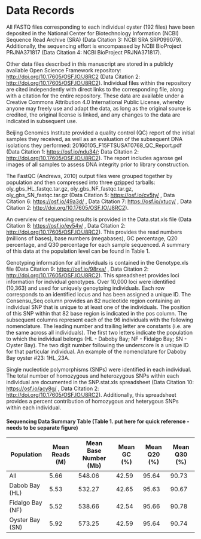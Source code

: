 # Data Records

All FASTQ files corresponding to each individual oyster (192 files) have been deposited in the National Center for Biotechnology Information (NCBI) Sequence Read Archive (SRA) (Data Citation 3: NCBI SRA SRP099079). Additionally, the sequencing effort is encompassed by NCBI BioProject PRJNA371817 (Data Citation 4: NCBI BioProject PRJNA371817).  

Other data files described in this manuscript are stored in a publicly available Open Science Framework repository: http://doi.org/10.17605/OSF.IO/J8RC2 (Data Citation 2: http://doi.org/10.17605/OSF.IO/J8RC2). Individual files within the repository are cited independently with direct links to the corresponding file, along with a citation for the entire repository. These data are available under a Creative Commons Attribution 4.0 International Public License, whereby anyone may freely use and adapt the data, as long as the original source is credited, the original license is linked, and any changes to the data are indicated in subsequent use.

Beijing Genomics Institute provided a quality control (QC) report of the initial samples they received, as well as an evaluation of the subsequent DNA isolations they performed: 20160105_F15FTSUSAT0768_QC_Report.pdf (Data Citation 1: https://osf.io/ndu34/; Data Citation 2: http://doi.org/10.17605/OSF.IO/J8RC2). The report includes agarose gel images of all samples to assess DNA integrity prior to library construction.

The FastQC (Andrews, 2010) output files were grouped together by population and then compressed into three gzipped tarballs: oly_gbs_HL_fastqc.tar.gz, oly_gbs_NF_fastqc.tar.gz, oly_gbs_SN_fastqc.tar.gz (Data Citation 5: https://osf.io/cv5ty/ , Data Citation 6: https://osf.io/49a3d/ , Data Citation 7: https://osf.io/xtucy/ , Data Citation 2: http://doi.org/10.17605/OSF.IO/J8RC2).

An overview of sequencing results is provided in the Data.stat.xls file (Data Citation 8: https://osf.io/ey54v/ , Data Citation 2: http://doi.org/10.17605/OSF.IO/J8RC2). This provides the read numbers (millions of bases), base numbers (megabases), GC percentage, Q20 percentage, and Q30 percentage for each sample sequenced. A summary of this data at the population level can be found in Table 1.

Genotyping information for all individuals is contained in the Genotype.xls file (Data Citation 9: https://osf.io/98rxa/ , Data Citation 2: http://doi.org/10.17605/OSF.IO/J8RC2). This spreadsheet provides loci information for indvidual genotypes. Over 10,000 loci were identified (10,363) and used for uniquely genoytping individuals. Each row corresponds to an identified locus and has been assigned a unique ID. The Consensu_Seq column provides an 82 nucleotide region containing an individual SNP that is unique to at least one of the individuals. The position of this SNP within that 82 base region is indicated in the pos column. The subsequent columns represent each of the 96 individuals with the following nomenclature. The leading number and trailing letter are constants (i.e. are the same across all individuals). The first two letters indicate the population to which the individual belongs (HL - Daboby Bay; NF - Fidalgo Bay; SN - Oyster Bay). The two digit number following the underscore is a unique ID for that particular individual. An example of the nomenclature for Daboby Bay oyster #23: 1HL_23A.

Single nucleotide polymorphisms (SNPs) were identified in each individual. The total number of homozygous and heterozygous SNPs within each individual are documented in the SNP.stat.xls spreadsheet (Data Citation 10: https://osf.io/acy8g/ , Data Citation 2: http://doi.org/10.17605/OSF.IO/J8RC2). Additionally, this spreadsheet provides a percent contribution of homozygous and heterygous SNPs within each individual.

#### Sequencing Data Summary Table (Table 1. put here for quick reference - needs to be separate figure)

|  Population  | Mean Reads (M) | Mean Base Number (Mb) | Mean GC (%) | Mean Q20 (%) | Mean Q30 (%) |
|------------|----------------|-----------------------|-------------|--------------|--------------|
| All        | 5.66           | 548.06                | 42.59       | 95.64        | 90.73        |
| Dabob Bay (HL) | 5.53           | 532.27                | 42.65       | 95.63        | 90.67        |
| Fidalgo Bay (NF)         | 5.52           | 538.66                | 42.54       | 95.66        | 90.78        |
| Oyster Bay (SN)         | 5.92           | 573.25                | 42.59       | 95.64        | 90.74        |
